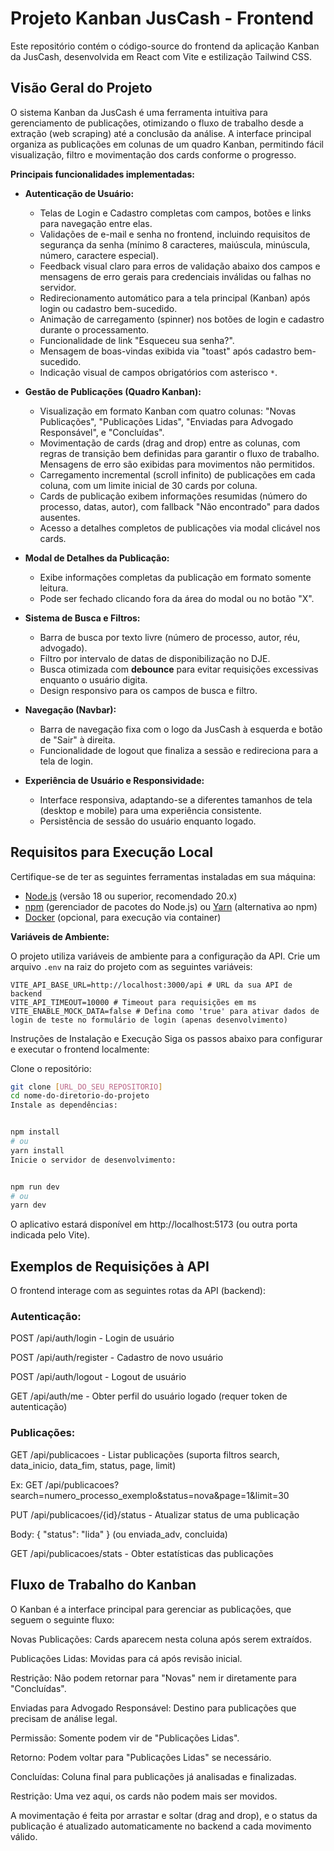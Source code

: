 # Projeto Kanban JusCash - Frontend

Este repositório contém o código-source do frontend da aplicação Kanban da JusCash, desenvolvida em React com Vite e estilização Tailwind CSS.

## Visão Geral do Projeto

O sistema Kanban da JusCash é uma ferramenta intuitiva para gerenciamento de publicações, otimizando o fluxo de trabalho desde a extração (web scraping) até a conclusão da análise. A interface principal organiza as publicações em colunas de um quadro Kanban, permitindo fácil visualização, filtro e movimentação dos cards conforme o progresso.

**Principais funcionalidades implementadas:**

* **Autenticação de Usuário:**
    * Telas de Login e Cadastro completas com campos, botões e links para navegação entre elas.
    * Validações de e-mail e senha no frontend, incluindo requisitos de segurança da senha (mínimo 8 caracteres, maiúscula, minúscula, número, caractere especial).
    * Feedback visual claro para erros de validação abaixo dos campos e mensagens de erro gerais para credenciais inválidas ou falhas no servidor.
    * Redirecionamento automático para a tela principal (Kanban) após login ou cadastro bem-sucedido.
    * Animação de carregamento (spinner) nos botões de login e cadastro durante o processamento.
    * Funcionalidade de link "Esqueceu sua senha?".
    * Mensagem de boas-vindas exibida via "toast" após cadastro bem-sucedido.
    * Indicação visual de campos obrigatórios com asterisco `*`.

* **Gestão de Publicações (Quadro Kanban):**
    * Visualização em formato Kanban com quatro colunas: "Novas Publicações", "Publicações Lidas", "Enviadas para Advogado Responsável", e "Concluídas".
    * Movimentação de cards (drag and drop) entre as colunas, com regras de transição bem definidas para garantir o fluxo de trabalho. Mensagens de erro são exibidas para movimentos não permitidos.
    * Carregamento incremental (scroll infinito) de publicações em cada coluna, com um limite inicial de 30 cards por coluna.
    * Cards de publicação exibem informações resumidas (número do processo, datas, autor), com fallback "Não encontrado" para dados ausentes.
    * Acesso a detalhes completos de publicações via modal clicável nos cards.

* **Modal de Detalhes da Publicação:**
    * Exibe informações completas da publicação em formato somente leitura.
    * Pode ser fechado clicando fora da área do modal ou no botão "X".

* **Sistema de Busca e Filtros:**
    * Barra de busca por texto livre (número de processo, autor, réu, advogado).
    * Filtro por intervalo de datas de disponibilização no DJE.
    * Busca otimizada com **debounce** para evitar requisições excessivas enquanto o usuário digita.
    * Design responsivo para os campos de busca e filtro.

* **Navegação (Navbar):**
    * Barra de navegação fixa com o logo da JusCash à esquerda e botão de "Sair" à direita.
    * Funcionalidade de logout que finaliza a sessão e redireciona para a tela de login.

* **Experiência de Usuário e Responsividade:**
    * Interface responsiva, adaptando-se a diferentes tamanhos de tela (desktop e mobile) para uma experiência consistente.
    * Persistência de sessão do usuário enquanto logado.

## Requisitos para Execução Local

Certifique-se de ter as seguintes ferramentas instaladas em sua máquina:

* [Node.js](https://nodejs.org/) (versão 18 ou superior, recomendado 20.x)
* [npm](https://www.npmjs.com/) (gerenciador de pacotes do Node.js) ou [Yarn](https://yarnpkg.com/) (alternativa ao npm)
* [Docker](https://www.docker.com/products/docker-desktop) (opcional, para execução via container)

**Variáveis de Ambiente:**

O projeto utiliza variáveis de ambiente para a configuração da API. Crie um arquivo `.env` na raiz do projeto com as seguintes variáveis:

```dotenv
VITE_API_BASE_URL=http://localhost:3000/api # URL da sua API de backend
VITE_API_TIMEOUT=10000 # Timeout para requisições em ms
VITE_ENABLE_MOCK_DATA=false # Defina como 'true' para ativar dados de login de teste no formulário de login (apenas desenvolvimento)
```
Instruções de Instalação e Execução
Siga os passos abaixo para configurar e executar o frontend localmente:

Clone o repositório:

```Bash
git clone [URL_DO_SEU_REPOSITORIO]
cd nome-do-diretorio-do-projeto
Instale as dependências:
```
```Bash

npm install
# ou
yarn install
Inicie o servidor de desenvolvimento:
```
```Bash

npm run dev
# ou
yarn dev
```
O aplicativo estará disponível em http://localhost:5173 (ou outra porta indicada pelo Vite).


## Exemplos de Requisições à API
O frontend interage com as seguintes rotas da API (backend):

### Autenticação:

POST /api/auth/login - Login de usuário

POST /api/auth/register - Cadastro de novo usuário

POST /api/auth/logout - Logout de usuário

GET /api/auth/me - Obter perfil do usuário logado (requer token de autenticação)

### Publicações:

GET /api/publicacoes - Listar publicações (suporta filtros search, data_inicio, data_fim, status, page, limit)

Ex: GET /api/publicacoes?search=numero_processo_exemplo&status=nova&page=1&limit=30

PUT /api/publicacoes/{id}/status - Atualizar status de uma publicação

Body: { "status": "lida" } (ou enviada_adv, concluida)

GET /api/publicacoes/stats - Obter estatísticas das publicações

## Fluxo de Trabalho do Kanban
O Kanban é a interface principal para gerenciar as publicações, que seguem o seguinte fluxo:

Novas Publicações: Cards aparecem nesta coluna após serem extraídos.

Publicações Lidas: Movidas para cá após revisão inicial.

Restrição: Não podem retornar para "Novas" nem ir diretamente para "Concluídas".

Enviadas para Advogado Responsável: Destino para publicações que precisam de análise legal.

Permissão: Somente podem vir de "Publicações Lidas".

Retorno: Podem voltar para "Publicações Lidas" se necessário.

Concluídas: Coluna final para publicações já analisadas e finalizadas.

Restrição: Uma vez aqui, os cards não podem mais ser movidos.

A movimentação é feita por arrastar e soltar (drag and drop), e o status da publicação é atualizado automaticamente no backend a cada movimento válido.